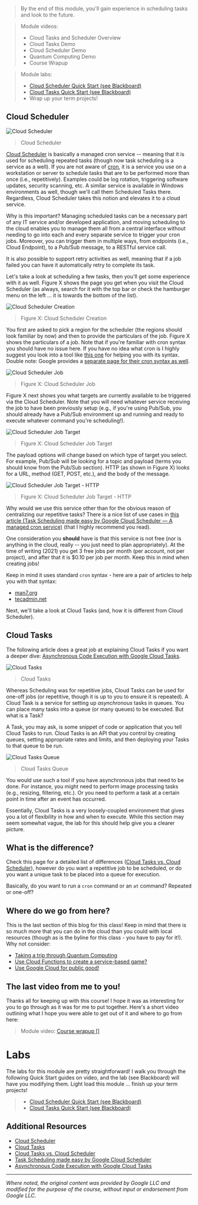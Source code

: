 > By the end of this module, you'll gain experience in scheduling tasks and look to the future.

> Module videos:
> * Cloud Tasks and Scheduler Overview
> * Cloud Tasks Demo
> * Cloud Scheduler Demo
> * Quantum Computing Demo
> * Course Wrapup

> Module labs:
> * [Cloud Scheduler Quick Start (see Blackboard)](https://cloud.google.com/scheduler/docs/quickstart)
> * [Cloud Tasks Quick Start (see Blackboard)](https://cloud.google.com/tasks/docs/quickstart)
> * Wrap up your term projects!

## Cloud Scheduler

![Cloud Scheduler](https://lh3.googleusercontent.com/7Tj7GbCtbDs0Wi3bumiWp7SqPZr59YiRahFiiaomfAnR9yXdNn4Hahid7flm9mT1gYKIBG8tjqHT=e14-rj-sc0xffffff-w2540 "Cloud Scheduler")

> Cloud Scheduler

[Cloud Scheduler](https://cloud.google.com/scheduler) is basically a managed cron service -- meaning that it is used for scheduling repeated tasks (though now task scheduling is a service as a well).  If you are not aware of [cron](https://opensource.com/article/17/11/how-use-cron-linux), it is a service you use on a workstation or server to schedule tasks that are to be performed more than once (i.e., repetitively).  Examples could be log rotation, triggering software updates, security scanning, etc.  A similar service is available in Windows environments as well, though we'll call them Scheduled Tasks there.  Regardless, Cloud Scheduler takes this notion and elevates it to a cloud service.

Why is this important?  Managing scheduled tasks can be a necessary part of any IT service and/or developed application, and moving scheduling to the cloud enables you to manage them all from a central interface without needing to go into each and every separate service to trigger your cron jobs.  Moreover, you can trigger them in multiple ways, from endpoints (i.e., Cloud Endpoint), to a Pub/Sub message, to a RESTful service call. 

It is also possible to support retry activities as well, meaning that if a job failed you can have it automatically retry to complete its task.  

Let's take a look at scheduling a few tasks, then you'll get some experience with it as well.  Figure X shows the page you get when you visit the Cloud Scheduler (as always, search for it with the top bar or check the hamburger menu on the left ... it is towards the bottom of the list).

![Cloud Scheduler Creation](/CloudAppsDev/assets/images/15-scheduler.png "Cloud Scheduler Creation")

> Figure X: Cloud Scheduler Creation

You first are asked to pick a region for the scheduler (the regions should look familiar by now) and then to provide the particulars of the job.  Figure X shows the particulars of a job.  Note that if you're familiar with cron syntax you should have no issue here.  If you have no idea what cron is I highly suggest you look into a tool like [this one](https://crontab.guru/) for helping you with its syntax.  Double note: Google provides a [separate page for their cron syntax as well](https://cloud.google.com/scheduler/docs/configuring/cron-job-schedules#defining_the_job_schedule).

![Cloud Scheduler Job](/CloudAppsDev/assets/images/15-job.png "Cloud Scheduler Job")

> Figure X: Cloud Scheduler Job

Figure X next shows you what targets are currently available to be triggered via the Cloud Scheduler.  Note that you will need whatever service receiving the job to have been previously setup (e.g., if you're using Pub/Sub, you should already have a Pub/Sub environment up and running and ready to execute whatever command you're scheduling!).

![Cloud Scheduler Job Target](/CloudAppsDev/assets/images/10-job-target.png "Cloud Scheduler Job Target")

> Figure X: Cloud Scheduler Job Target

The payload options will change based on which type of target you select.  For example, Pub/Sub will be looking for a topic and payload (terms you should know from the Pub/Sub section).  HTTP (as shown in Figure X) looks for a URL, method (GET, POST, etc.), and the body of the message.

![Cloud Scheduler Job Target - HTTP](/CloudAppsDev/assets/images/15-job-http.png "Cloud Scheduler Job Target - HTTP")

> Figure X: Cloud Scheduler Job Target - HTTP

Why would we use this service other than for the obvious reason of centralizing our repetitive tasks?  There is a nice list of use cases in [this article (Task Scheduling made easy by Google Cloud Scheduler — A managed cron service)](https://medium.com/pankaj-khuranas-blog/task-scheduling-made-easy-by-google-cloud-scheduler-a-managed-cron-service-136bdf8b3111) (that I highly recommend you read).  

One consideration you **should** have is that this service is not free (nor is anything in the cloud, really -- you just need to plan appropriately).  At the time of writing (2021) you get 3 free jobs per month (per account, not per project), and after that it is $0.10 per job per month.  Keep this in mind when creating jobs!

Keep in mind it uses standard `cron` syntax - here are a pair of articles to help you with that syntax:

* [man7.org](http://man7.org/linux/man-pages/man5/crontab.5.html)
* [tecadmin.net](https://tecadmin.net/crontab-in-linux-with-20-examples-of-cron-schedule/)

Next, we'll take a look at Cloud Tasks (and, how it is different from Cloud Scheduler).

## Cloud Tasks

The following article does a great job at explaining Cloud Tasks if you want a deeper dive: [Asynchronous Code Execution with Google Cloud Tasks](https://medium.com/google-cloud/asynchronous-code-execution-with-google-cloud-tasks-9b73ceaf48c3).  

![Cloud Tasks](https://miro.medium.com/max/875/1*9FXNzILQyAMWUT38YfxO2Q.png "Cloud Tasks")

> Cloud Tasks

Whereas Scheduling was for repetitive jobs, Cloud Tasks can be used for one-off jobs (or repetitive, though it is up to you to ensure it is repeated).  A Cloud Task is a service for setting up *asynchronous* tasks in queues.  You can place many tasks into a queue (or many queues) to be executed.  But what is a Task?

A Task, you may ask, is some snippet of code or application that you tell Cloud Tasks to run. Cloud Tasks is an API that you control by creating queues, setting appropriate rates and limits, and then deploying your Tasks to that queue to be run.  

![Cloud Tasks Queue](/CloudAppsDev/assets/images/15-task-queue.png "Cloud Tasks Queue")

> Cloud Tasks Queue

You would use such a tool if you have asynchronous jobs that need to be done.  For instance, you might need to perform image processing tasks (e.g., resizing, filtering, etc.).  Or you need to perform a task at a certain point in time after an event has occurred.

Essentially, Cloud Tasks is a very loosely-coupled environment that gives you a lot of flexibility in how and when to execute.  While this section may seem somewhat vague, the lab for this should help give you a clearer picture.  

## What is the difference?

Check this page for a detailed list of differences ([Cloud Tasks vs. Cloud Scheduler](https://cloud.google.com/tasks/docs/comp-tasks-sched)), however do you want a repetitive job to be scheduled, or do you want a unique task to be placed into a queue for execution.  

Basically, do you want to run a `cron` command or an `at` command?  Repeated or one-off?

## Where do we go from here?

This is the last section of this blog for this class!  Keep in mind that there is so much more that you can do in the cloud than you could with local resources (though as is the byline for this class - you have to pay for it!).  Why not consider:

* [Taking a trip through Quantum Computing](https://research.google/teams/applied-science/quantum/)
* [Use Cloud Functions to create a service-based game?]()
* [Use Google Cloud for public good!](https://cloud.google.com/blog/products/data-analytics/publicly-available-covid-19-data-for-analytics)

## The last video from me to you!

Thanks all for keeping up with this course!  I hope it was as interesting for you to go through as it was for me to put together.  Here's a short video outlining what I hope you were able to get out of it and where to go from here:

> Module video: [Course wrapup []]()

# Labs

The labs for this module are pretty straightforward!  I walk you through the following Quick Start guides on video, and the lab (see Blackboard) will have you modifying them.  Light load this module ... finish up your term projects!

> * [Cloud Scheduler Quick Start (see Blackboard)](https://cloud.google.com/scheduler/docs/quickstart)
> * [Cloud Tasks Quick Start (see Blackboard)](https://cloud.google.com/tasks/docs/quickstart)

## Additional Resources

* [Cloud Scheduler](https://cloud.google.com/scheduler)
* [Cloud Tasks](https://cloud.google.com/tasks)
* [Cloud Tasks vs. Cloud Scheduler](https://cloud.google.com/tasks/docs/comp-tasks-sched)
* [Task Scheduling made easy by Google Cloud Scheduler](https://medium.com/pankaj-khuranas-blog/task-scheduling-made-easy-by-google-cloud-scheduler-a-managed-cron-service-136bdf8b3111)
* [Asynchronous Code Execution with Google Cloud Tasks](https://medium.com/google-cloud/asynchronous-code-execution-with-google-cloud-tasks-9b73ceaf48c3)

<hr size="1" />

*Where noted, the original content was provided by Google LLC and modified for the purpose of the course, without input or endorsement from Google LLC*.